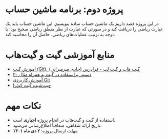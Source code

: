 # پروژه دوم: برنامه ماشین حساب
در این پروژه قصد داریم یک ماشین حساب ساده بنویسیم. این ماشین حساب باید یک عبارت ریاضی را دریافت کند و در صورتی که عبارت از نظر منطق ریاضی صحیح بود؛ با توجه به ترتیب عملیات‌های ریاضی، حاصل آن را محاسبه کند.

# منابع آموزشی گیت و گیت‌هاب
- [آموزش گیت (Git)، گیت هاب و گیت لب - فرادرس (جادی میرمیرانی)](https://faradars.org/courses/fvgit9609-git-github-gitlab)
- [۲۰ دستور پراستفاده در گیت به همراه مثال](https://dzone.com/articles/top-20-git-commands-with-examples)
- [آموزش کاربردی Git](https://gotoclass.ir/courses/git/)
- [چیت‌شیت گیت کوئرا](https://quera.org/college/cheatsheet/git)

# نکات مهم
- استفاده از گیت و گیت‌هاب در انجام پروژه **اجباری** است.
- تاریخ ارائه شفاهی، متعاقباً اطلاع‌رسانی می‌شود.
- مهلت ارسال پروژه: **۲ دی ماه ۱۴۰۱**
